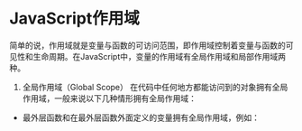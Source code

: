 # JavaScript作用域
简单的说，作用域就是变量与函数的可访问范围，即作用域控制着变量与函数的可见性和生命周期。在JavaScript中，变量的作用域有全局作用域和局部作用域两种。
1.  全局作用域（Global Scope）
在代码中任何地方都能访问到的对象拥有全局作用域，一般来说以下几种情形拥有全局作用域：
* 最外层函数和在最外层函数外面定义的变量拥有全局作用域，例如：
